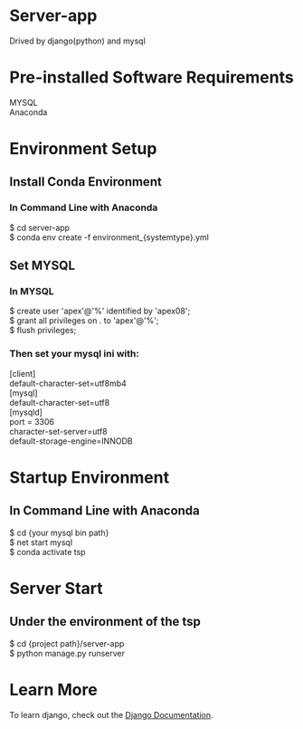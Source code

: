 # Server-app
Drived by django(python) and mysql

# Pre-installed Software Requirements
MYSQL\
Anaconda

# Environment Setup

## Install Conda Environment
### In Command Line with Anaconda
\$ cd server-app\
\$ conda env create -f environment_{systemtype}.yml

## Set MYSQL
### In MYSQL
\$ create user 'apex'@'%' identified by 'apex08';\
\$ grant all privileges on *.* to 'apex'@'%';\
\$ flush privileges;

### Then set your mysql ini with:
[client]\
default-character-set=utf8mb4\
[mysql]\
default-character-set=utf8\
[mysqld]\
port = 3306\
character-set-server=utf8\
default-storage-engine=INNODB

# Startup Environment
## In Command Line with Anaconda
\$ cd {your mysql bin path}\
\$ net start mysql\
\$ conda activate tsp

# Server Start
## Under the environment of the tsp
\$ cd {project path}/server-app\
\$ python manage.py runserver

# Learn More

To learn django, check out the [Django Documentation](https://docs.djangoproject.com/en/4.0/).